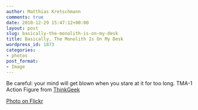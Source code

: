 ```yaml
---
author: Matthias Kretschmann
comments: true
date: 2010-12-29 15:47:12+00:00
layout: post
slug: basically-the-monolith-is-on-my-desk
title: Basically, The Monolith Is On My Desk
wordpress_id: 1873
categories:
- photos
post_format:
- Image
---
```


Be careful: your mind will get blown when you stare at it for too long. TMA-1 Action Figure from [ThinkGeek](http://thinkgeek.com)

[Photo on Flickr](http://www.flickr.com/photos/krema/5342106230)
